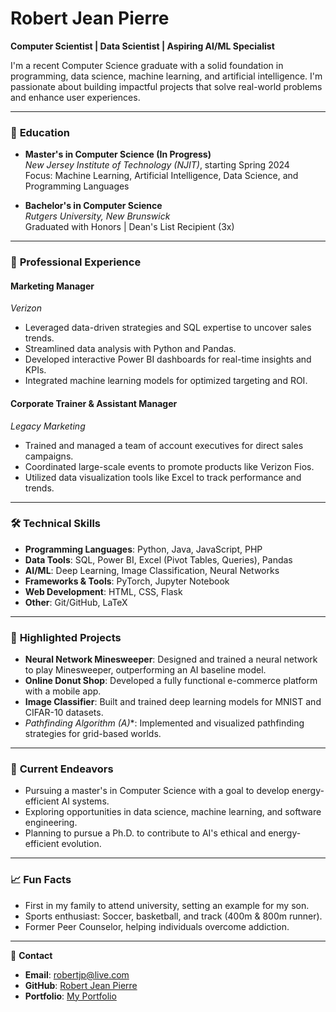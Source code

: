 # Robert Jean Pierre
**Computer Scientist | Data Scientist | Aspiring AI/ML Specialist**

I'm a recent Computer Science graduate with a solid foundation in programming, data science, machine learning, and artificial intelligence. I'm passionate about building impactful projects that solve real-world problems and enhance user experiences.

---

### 🏫 **Education**
- **Master's in Computer Science (In Progress)**  
  *New Jersey Institute of Technology (NJIT)*, starting Spring 2024  
  Focus: Machine Learning, Artificial Intelligence, Data Science, and Programming Languages

- **Bachelor's in Computer Science**  
  *Rutgers University, New Brunswick*  
  Graduated with Honors | Dean's List Recipient (3x)

---

### 💼 **Professional Experience**
#### **Marketing Manager**  
*Verizon*  
- Leveraged data-driven strategies and SQL expertise to uncover sales trends.  
- Streamlined data analysis with Python and Pandas.  
- Developed interactive Power BI dashboards for real-time insights and KPIs.  
- Integrated machine learning models for optimized targeting and ROI.

#### **Corporate Trainer & Assistant Manager**  
*Legacy Marketing*  
- Trained and managed a team of account executives for direct sales campaigns.  
- Coordinated large-scale events to promote products like Verizon Fios.  
- Utilized data visualization tools like Excel to track performance and trends.  

---

### 🛠️ **Technical Skills**
- **Programming Languages**: Python, Java, JavaScript, PHP  
- **Data Tools**: SQL, Power BI, Excel (Pivot Tables, Queries), Pandas  
- **AI/ML**: Deep Learning, Image Classification, Neural Networks  
- **Frameworks & Tools**: PyTorch, Jupyter Notebook  
- **Web Development**: HTML, CSS, Flask  
- **Other**: Git/GitHub, LaTeX

---

### 📂 **Highlighted Projects**
- **Neural Network Minesweeper**: Designed and trained a neural network to play Minesweeper, outperforming an AI baseline model.  
- **Online Donut Shop**: Developed a fully functional e-commerce platform with a mobile app.  
- **Image Classifier**: Built and trained deep learning models for MNIST and CIFAR-10 datasets.  
- **Pathfinding Algorithm (A*)**: Implemented and visualized pathfinding strategies for grid-based worlds.  

---

### 🌟 **Current Endeavors**
- Pursuing a master's in Computer Science with a goal to develop energy-efficient AI systems.  
- Exploring opportunities in data science, machine learning, and software engineering.  
- Planning to pursue a Ph.D. to contribute to AI's ethical and energy-efficient evolution.

---

### 📈 **Fun Facts**
- First in my family to attend university, setting an example for my son.  
- Sports enthusiast: Soccer, basketball, and track (400m & 800m runner).  
- Former Peer Counselor, helping individuals overcome addiction.

---

📧 **Contact**  
- **Email**: robertjp@live.com  
- **GitHub**: [Robert Jean Pierre](https://github.com/your-username)  
- **Portfolio**: [My Portfolio](#)  
